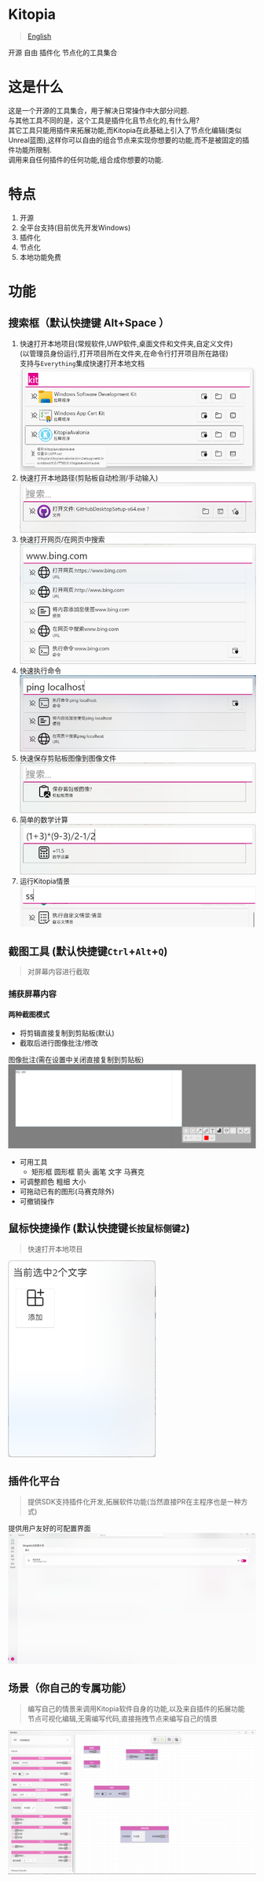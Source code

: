 # Kitopia
> [English](/en-us/)
> 
开源 自由 插件化 节点化的工具集合
# 这是什么
这是一个开源的工具集合，用于解决日常操作中大部分问题.  
与其他工具不同的是，这个工具是插件化且节点化的,有什么用?  
其它工具只能用插件来拓展功能,而Kitopia在此基础上引入了节点化编辑(类似Unreal蓝图),这样你可以自由的组合节点来实现你想要的功能,而不是被固定的插件功能所限制.  
调用来自任何插件的任何功能,组合成你想要的功能.
# 特点 
1. 开源
2. 全平台支持(目前优先开发Windows)
3. 插件化
4. 节点化
5. 本地功能免费

# 功能
## 搜索框（默认快捷键 Alt+Space ）
1. 快速打开本地项目(常规软件,UWP软件,桌面文件和文件夹,自定义文件)  
(以管理员身份运行,打开项目所在文件夹,在命令行打开项目所在路径)  
支持与`Everything`集成快速打开本地文档
![](./assets/README/24c268fa.png)
2. 快速打开本地路径(剪贴板自动检测/手动输入)  
![](./assets/README/3a14593a.png)
3. 快速打开网页/在网页中搜索  
![](./assets/README/4909439950700.png)
4. 快速执行命令  
![](./assets/README/4957265101600.png)
5. 快速保存剪贴板图像到图像文件  
![](./assets/README/5009835767700.png)
6. 简单的数学计算  
![](./assets/README/5022075651600.png)
7. 运行Kitopia情景  
![](./assets/README/5042823768000.png)

## 截图工具 (默认快捷键`Ctrl`+`Alt`+`Q`)
> 对屏幕内容进行截取  

### 捕获屏幕内容

#### 两种截图模式

* 将剪辑直接复制到剪贴板(默认)
* 截取后进行图像批注/修改

图像批注(需在设置中关闭直接复制到剪贴板) 
![](./assets/README/5239046170200.png)

* 可用工具 
  * 矩形框 圆形框 箭头 画笔 文字 马赛克
* 可调整颜色 粗细 大小
* 可拖动已有的图形(马赛克除外)
* 可撤销操作  



## 鼠标快捷操作 (默认快捷键`长按鼠标侧键2`)

> 快速打开本地项目  
> 
![](./assets/README/5515238963800.png)

## 插件化平台

>提供SDK支持插件化开发,拓展软件功能(当然直接PR在主程序也是一种方式)

提供用户友好的可配置界面
![](./assets/README/5444583584300.png)


## 场景（你自己的专属功能）
> 编写自己的情景来调用Kitopia软件自身的功能,以及来自插件的拓展功能  
> 节点可视化编辑,无需编写代码,直接拖拽节点来编写自己的情景  
> 
![](./assets/README/5425855413000.png)
